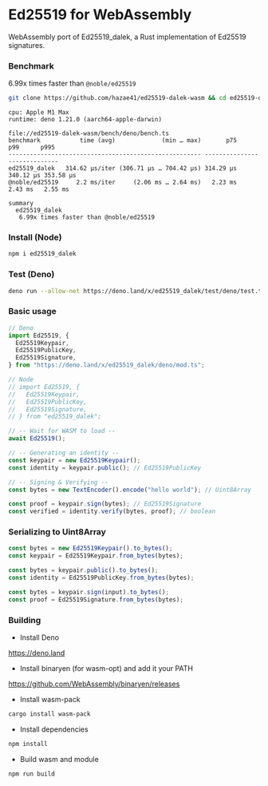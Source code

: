 # Ed25519 for WebAssembly

WebAssembly port of Ed25519_dalek, a Rust implementation of Ed25519 signatures.

### Benchmark

6.99x times faster than `@noble/ed25519`

```bash
git clone https://github.com/hazae41/ed25519-dalek-wasm && cd ed25519-dalek-wasm/bench/deno && npm run bench
```

```
cpu: Apple M1 Max
runtime: deno 1.21.0 (aarch64-apple-darwin)

file://ed25519-dalek-wasm/bench/deno/bench.ts
benchmark           time (avg)             (min … max)       p75       p99      p995
------------------------------------------------------ -----------------------------
ed25519_dalek   314.62 µs/iter (306.71 µs … 704.42 µs) 314.29 µs 340.12 µs 353.58 µs
@noble/ed25519     2.2 ms/iter     (2.06 ms … 2.64 ms)   2.23 ms   2.43 ms   2.55 ms

summary
  ed25519_dalek
   6.99x times faster than @noble/ed25519
```

### Install (Node)

```bash
npm i ed25519_dalek
```

### Test (Deno)

```bash
deno run --allow-net https://deno.land/x/ed25519_dalek/test/deno/test.ts
```

### Basic usage

```typescript
// Deno
import Ed25519, {
  Ed25519Keypair,
  Ed25519PublicKey,
  Ed25519Signature,
} from "https://deno.land/x/ed25519_dalek/deno/mod.ts";

// Node
// import Ed25519, {
//   Ed25519Keypair,
//   Ed25519PublicKey,
//   Ed25519Signature,
// } from "ed25519_dalek";

// -- Wait for WASM to load --
await Ed25519();

// -- Generating an identity --
const keypair = new Ed25519Keypair();
const identity = keypair.public(); // Ed25519PublicKey

// -- Signing & Verifying --
const bytes = new TextEncoder().encode("hello world"); // Uint8Array

const proof = keypair.sign(bytes); // Ed25519Signature
const verified = identity.verify(bytes, proof); // boolean
```

### Serializing to Uint8Array

```typescript
const bytes = new Ed25519Keypair().to_bytes();
const keypair = Ed25519Keypair.from_bytes(bytes);
```

```typescript
const bytes = keypair.public().to_bytes();
const identity = Ed25519PublicKey.from_bytes(bytes);
```

```typescript
const bytes = keypair.sign(input).to_bytes();
const proof = Ed25519Signature.from_bytes(bytes);
```

### Building

- Install Deno

https://deno.land

- Install binaryen (for wasm-opt) and add it your PATH

https://github.com/WebAssembly/binaryen/releases

- Install wasm-pack

```bash
cargo install wasm-pack
```

- Install dependencies

```bash
npm install
```

- Build wasm and module

```bash
npm run build
```
